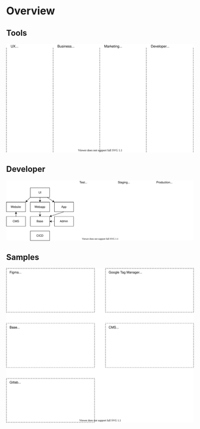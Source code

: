 # Overview

## Tools

![tools diagram](./diagrams/tools_overview.svg "Tools Diagram")

## Developer

![developer diagram](./diagrams/developer_overview.svg "Developer Diagram")

## Samples

![samples diagram](./diagrams/samples_overview.svg "Samples Diagram")
